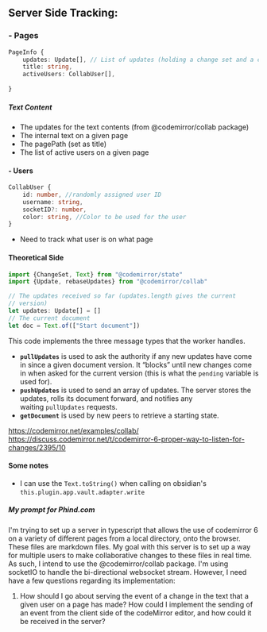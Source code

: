 ## Server Side Tracking:
### - Pages

```TYPESCRIPT
PageInfo {
	updates: Update[], // List of updates (holding a change set and a client ID)
	title: string,
	activeUsers: CollabUser[],
	
}
```
##### Text Content
- The updates for the text contents (from @codemirror/collab package)
- The internal text on a given page
- The pagePath (set as title)
- The list of active users on a given page
#### - Users

```TYPESCRIPT
CollabUser {
	id: number, //randomly assigned user ID
	username: string,
	socketID?: number,
	color: string, //Color to be used for the user
}
```

- Need to track what user is on what page


#### Theoretical Side

```TYPESCRIPT
import {ChangeSet, Text} from "@codemirror/state"
import {Update, rebaseUpdates} from "@codemirror/collab"

// The updates received so far (updates.length gives the current
// version)
let updates: Update[] = []
// The current document
let doc = Text.of(["Start document"])
```

This code implements the three message types that the worker handles.
- **`pullUpdates`** is used to ask the authority if any new updates have come in since a given document version. It “blocks” until new changes come in when asked for the current version (this is what the `pending` variable is used for).
- **`pushUpdates`** is used to send an array of updates. The server stores the updates, rolls its document forward, and notifies any waiting `pullUpdates` requests.
- **`getDocument`** is used by new peers to retrieve a starting state.

https://codemirror.net/examples/collab/
https://discuss.codemirror.net/t/codemirror-6-proper-way-to-listen-for-changes/2395/10

#### Some notes

- I can use the `Text.toString()` when calling on obsidian's `this.plugin.app.vault.adapter.write`



##### My prompt for Phind.com
I'm trying to set up a server in typescript that allows the use of codemirror 6 on a variety of different pages from a local directory, onto the browser. These files are markdown files. My goal with this server is to set up a way for multiple users to make collaborative changes to these files in real time. As such, I intend to use the @codemirror/collab package. I'm using socketIO to handle the bi-directional websocket stream. However, I need have a few questions regarding its implementation:

1. How should I go about serving the event of a change in the text that a given user on a page has made? How could I implement the sending of an event from the client side of the codeMirror editor, and how could it be received in the server?